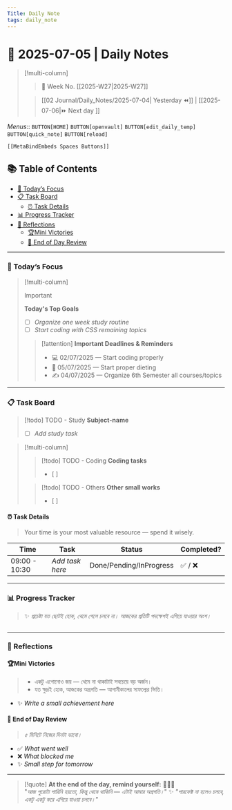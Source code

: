 ```yaml
---
Title: Daily Note
tags: daily_note
---
```

# 🌼 **2025-07-05** | Daily Notes

> [!multi-column]
> 
>> 📅 Week No. [[2025-W27|2025-W27]]
>
>> [[02 Journal/Daily_Notes/2025-07-04| Yesterday ⏪]] |  [[2025-07-06|⏩ Next day ]]

_Menus_:: `BUTTON[HOME]` `BUTTON[openvault]` `BUTTON[edit_daily_temp]` `BUTTON[quick_note]` `BUTTON[reload]`
 ```meta-bind-embed
 [[MetaBindEmbeds Spaces Buttons]]
 ```

## 📚 Table of Contents

- [🔔 Today’s Focus](#%F0%9F%94%94%20Today%E2%80%99s%20Focus)
- [📋 Task Board](#%F0%9F%93%8B%20Task%20Board)
	- [⏰ Task Details](#%E2%8F%B0%20Task%20Details)
- [📊 Progress Tracker](#%F0%9F%93%8A%20Progress%20Tracker)
- [🌟 Reflections](#%F0%9F%8C%9F%20Reflections)
	- [🏆Mini Victories](#%F0%9F%8F%86Mini%20Victories)
	- [🧠 End of Day Review](#%F0%9F%A7%A0%20End%20of%20Day%20Review)


---

### 🔔 Today’s Focus

>[!multi-column]
>
>>[!important]
>> **Today's Top Goals**
>> - [ ] _Organize one week study routine_
>> - [ ] _Start coding with CSS remaining topics_
>
>>[!attention] **Important Deadlines & Reminders**
>> - 💻 02/07/2025 — Start coding properly
>> - 🌿 05/07/2025 — Start proper dieting
>> - ✍️ 04/07/2025 — Organize 6th Semester all courses/topics

---

### 📋 Task Board

> [!todo] TODO - Study
> **Subject-name** 
> - [ ] _Add study task_

> [!multi-column]
> 
> > [!todo] TODO - Coding
> > **Coding tasks** 
> > - [ ] 
> 
> > [!todo] TODO - Others
> > **Other small works** 
> > - [ ] 


#### ⏰ Task Details

> Your time is your most valuable resource — spend it wisely.

| Time          | Task            | Status                  | Completed? |
| ------------- | --------------- | ----------------------- | ---------- |
| 09:00 - 10:30 | _Add task here_ | Done/Pending/InProgress | ✅ / ❌      |

---

### 📊 Progress Tracker

> ✨ _প্রচেষ্টা যত ছোটই হোক, থেমে গেলে চলবে না। আজকের প্রতিটি পদক্ষেপই এগিয়ে যাওয়ার অংশ।_

```timekeep

```

---

### 🌟 Reflections 

#### 🏆Mini Victories

> - একটু এগোনোও জয় — থেমে না থাকাটাই সবচেয়ে বড় অর্জন।
> - যত ক্ষুদ্রই হোক, আজকের অগ্রগতি — আগামীকালের সাফল্যের ভিত্তি।

- ✨ _Write a small achievement here_    

#### 🧠 End of Day Review

> _৫ মিনিটে নিজের দিনটা ভাবো।_

- ✅ _What went well_
- ❌ _What blocked me_    
- ✨ _Small step for tomorrow_

---

> [!quote] **At the end of the day, remind yourself:** 📌📌📌  
> "_আজ পুরোটা পারিনি হয়তো, কিন্তু থেমে থাকিনি — এটাই আমার অগ্রগতি।_"
> ✨ _"পারফেক্ট না হলেও চলবে, একটু একটু করে এগিয়ে যাওয়া চলবে।"_